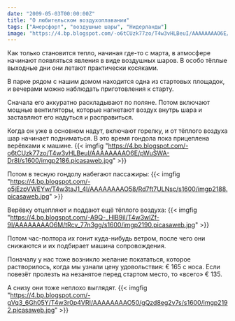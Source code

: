 ```yaml
---
date: "2009-05-03T00:00:00Z"
title: "О любительском воздухоплавании"
tags: ["Амерсфорт", "воздушные шары", "Нидерланды"]
image: "https://4.bp.blogspot.com/-o6tCUzk77zo/T4w3vHLBeuI/AAAAAAAAO6E/pWuSWA-Dr8I/s1600/imgp2186.picasaweb.jpg"
---
```


Как только становится тепло, начиная где-то с марта, в атмосфере начинают появляться явления в виде воздушных шаров. В особо тёплые выходные дни они летают практически косяками.

В парке рядом с нашим домом находится одна из стартовых площадок, и вечерами можно наблюдать приготовления к старту.

Сначала его аккуратно раскладывают по поляне. Потом включают мощные вентиляторы, которые нагнетают воздух внутрь шара и заставляют его надуться и расправиться.

<!--more-->

Когда он уже в основном надут, включают горелку, и от тёплого воздуха шар начинает подниматься. В это время гондола пока прицеплена верёвками к машине.
{{< imgfig "https://4.bp.blogspot.com/-o6tCUzk77zo/T4w3vHLBeuI/AAAAAAAAO6E/pWuSWA-Dr8I/s1600/imgp2186.picasaweb.jpg" >}}

Потом в тесную гондолу набегают пассажиры:
{{< imgfig "https://4.bp.blogspot.com/-o5jEzpVWEYw/T4w3taJ1_4I/AAAAAAAAO58/Rd7ft7ULNsc/s1600/imgp2188.picasaweb.jpg" >}}

Верёвку отцепляют и поддают ещё тёплого воздуха:
{{< imgfig "https://4.bp.blogspot.com/-A9Q-_HlB9jI/T4w3wlZf-9I/AAAAAAAAO6M/tRcv_77n3gg/s1600/imgp2190.picasaweb.jpg" >}}

Потом час-полтора их гонит куда-нибудь ветром, после чего они снижаются и их подбирает машина сопровождения.

Поначалу у нас тоже возникло желание покататься, которое растворилось, когда мы узнали цену удовольствия: € 165 с носа. Если повезёт пролезть на незанятое перед стартом место, то «всего» € 135.

А снизу они тоже неплохо выглядят.
{{< imgfig "https://4.bp.blogspot.com/-gVq3_6Gh05Y/T4w3r0p4VRI/AAAAAAAAO50/gQzd8eg2v7s/s1600/imgp2192.picasaweb.jpg" >}}
